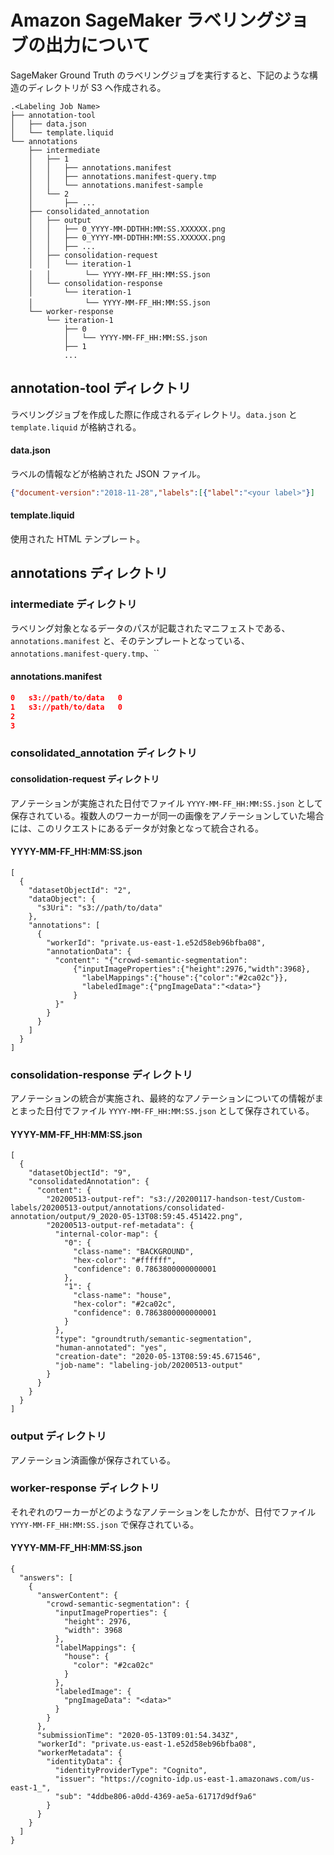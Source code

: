 # Amazon SageMaker ラベリングジョブの出力について
SageMaker Ground Truth のラベリングジョブを実行すると、下記のような構造のディレクトリが S3 へ作成される。
```
.<Labeling Job Name>
├── annotation-tool
│   ├── data.json
│   └── template.liquid
└── annotations
    ├── intermediate
    │   ├── 1
    │   │   ├── annotations.manifest
    │   │   ├── annotations.manifest-query.tmp
    │   │   └── annotations.manifest-sample
    │   └── 2
    │       ├── ...
    ├── consolidated_annotation
    │   ├── output
    │   │   ├── 0_YYYY-MM-DDTHH:MM:SS.XXXXXX.png
    │   │   ├── 0_YYYY-MM-DDTHH:MM:SS.XXXXXX.png
    │   │   ├── ...
    │   ├── consolidation-request
    │   │   └── iteration-1
    │   │   　   └── YYYY-MM-FF_HH:MM:SS.json
    │   └── consolidation-response
    │       └── iteration-1
    │       　   └── YYYY-MM-FF_HH:MM:SS.json
    └── worker-response
        └── iteration-1
            ├── 0 
            │   └── YYYY-MM-FF_HH:MM:SS.json
            ├── 1
            ...
```

## annotation-tool ディレクトリ
ラベリングジョブを作成した際に作成されるディレクトリ。`data.json` と `template.liquid` が格納される。 
#### data.json
ラベルの情報などが格納された JSON ファイル。
``` JSON
{"document-version":"2018-11-28","labels":[{"label":"<your label>"}]
```
#### template.liquid
使用された HTML テンプレート。


## annotations ディレクトリ
### intermediate ディレクトリ
ラベリング対象となるデータのパスが記載されたマニフェストである、`annotations.manifest` と、そのテンプレートとなっている、`annotations.manifest-query.tmp`、``
#### annotations.manifest

```JSON
0	s3://path/to/data	0
1	s3://path/to/data	0
2     
3
``` 

### consolidated_annotation ディレクトリ
#### consolidation-request ディレクトリ
アノテーションが実施された日付でファイル `YYYY-MM-FF_HH:MM:SS.json` として保存されている。複数人のワーカーが同一の画像をアノテーションしていた場合には、このリクエストにあるデータが対象となって統合される。
#### YYYY-MM-FF_HH:MM:SS.json
```
[
  {
    "datasetObjectId": "2",
    "dataObject": {
      "s3Uri": "s3://path/to/data"
    },
    "annotations": [
      {
        "workerId": "private.us-east-1.e52d58eb96bfba08",
        "annotationData": {
          "content": "{"crowd-semantic-segmentation":
              {"inputImageProperties":{"height":2976,"width":3968},
                "labelMappings":{"house":{"color":"#2ca02c"}},
                "labeledImage":{"pngImageData":"<data>"}
              }
          }"
        }
      }
    ]
  }
]
```

### consolidation-response ディレクトリ
アノテーションの統合が実施され、最終的なアノテーションについての情報がまとまった日付でファイル `YYYY-MM-FF_HH:MM:SS.json` として保存されている。
#### YYYY-MM-FF_HH:MM:SS.json
```
[
  {
    "datasetObjectId": "9",
    "consolidatedAnnotation": {
      "content": {
        "20200513-output-ref": "s3://20200117-handson-test/Custom-labels/20200513-output/annotations/consolidated-annotation/output/9_2020-05-13T08:59:45.451422.png",
        "20200513-output-ref-metadata": {
          "internal-color-map": {
            "0": {
              "class-name": "BACKGROUND",
              "hex-color": "#ffffff",
              "confidence": 0.7863800000000001
            },
            "1": {
              "class-name": "house",
              "hex-color": "#2ca02c",
              "confidence": 0.7863800000000001
            }
          },
          "type": "groundtruth/semantic-segmentation",
          "human-annotated": "yes",
          "creation-date": "2020-05-13T08:59:45.671546",
          "job-name": "labeling-job/20200513-output"
        }
      }
    }
  }
]
```


### output ディレクトリ
アノテーション済画像が保存されている。

### worker-response ディレクトリ
それぞれのワーカーがどのようなアノテーションをしたかが、日付でファイル `YYYY-MM-FF_HH:MM:SS.json` で保存されている。
#### YYYY-MM-FF_HH:MM:SS.json
```
{
  "answers": [
    {
      "answerContent": {
        "crowd-semantic-segmentation": {
          "inputImageProperties": {
            "height": 2976,
            "width": 3968
          },
          "labelMappings": {
            "house": {
              "color": "#2ca02c"
            }
          },
          "labeledImage": {
            "pngImageData": "<data>"
          }
        }
      },
      "submissionTime": "2020-05-13T09:01:54.343Z",
      "workerId": "private.us-east-1.e52d58eb96bfba08",
      "workerMetadata": {
        "identityData": {
          "identityProviderType": "Cognito",
          "issuer": "https://cognito-idp.us-east-1.amazonaws.com/us-east-1_",
          "sub": "4ddbe806-a0dd-4369-ae5a-61717d9df9a6"
        }
      }
    }
  ]
}
```
